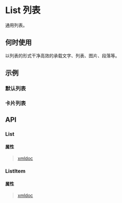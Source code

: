 # List 列表

通用列表。

## 何时使用

以列表的形式干净高效的承载文字、列表、图片、段落等。

## 示例

### 默认列表

<code-demo Src="Demos/Components/List/Demos/Demo1"></code-demo>

### 卡片列表

<code-demo Src="Demos/Components/List/Demos/Demo2"></code-demo>


## API

### List

#### 属性
> [xmldoc](List)


### ListItem

#### 属性
> [xmldoc](ListItem)

